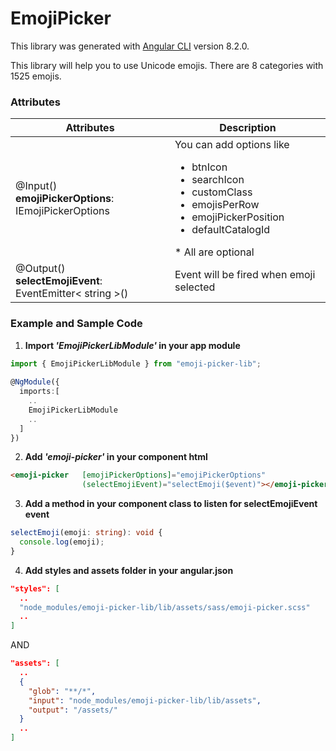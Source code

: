 # EmojiPicker

This library was generated with [Angular CLI](https://github.com/angular/angular-cli) version 8.2.0.

This library will help you to use Unicode emojis. There are 8 categories with 1525 emojis.

### Attributes
Attributes   | Description
-------------|--------------
@Input() <br> **emojiPickerOptions**: IEmojiPickerOptions | You can add options like <ul><li>btnIcon</li><li>searchIcon</li><li>customClass</li><li>emojisPerRow</li><li>emojiPickerPosition</li><li>defaultCatalogId</li></ul> * All are optional
@Output() <br> **selectEmojiEvent**: EventEmitter< string >() | Event will be fired when emoji selected

### Example and Sample Code
1) **Import _'EmojiPickerLibModule'_ in your app module**
```ts
import { EmojiPickerLibModule } from "emoji-picker-lib";
  
@NgModule({
  imports:[
    ..
    EmojiPickerLibModule
    ..
  ]
})
``` 

2) **Add _'emoji-picker'_ in your component html**
```html
<emoji-picker   [emojiPickerOptions]="emojiPickerOptions"
                (selectEmojiEvent)="selectEmoji($event)"></emoji-picker>
```

3) **Add a method in your component class to listen for **selectEmojiEvent** event**
```ts
selectEmoji(emoji: string): void {
  console.log(emoji);
}
```

4) **Add styles and assets folder in your angular.json**

```json
"styles": [
  ..
  "node_modules/emoji-picker-lib/lib/assets/sass/emoji-picker.scss"
  ..
]
```
AND
```json
"assets": [
  ..
  {
    "glob": "**/*",
    "input": "node_modules/emoji-picker-lib/lib/assets",
    "output": "/assets/"
  }
  ..
]
```
